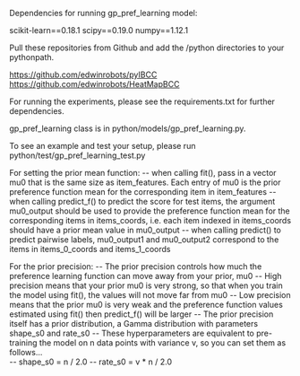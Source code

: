 Dependencies for running gp_pref_learning model:

scikit-learn==0.18.1
scipy==0.19.0
numpy==1.12.1

Pull these repositories from Github and add the /python directories to your pythonpath.

https://github.com/edwinrobots/pyIBCC
https://github.com/edwinrobots/HeatMapBCC

For running the experiments, please see the requirements.txt for further dependencies. 

gp_pref_learning class is in python/models/gp_pref_learning.py.

To see an example and test your setup, please run python/test/gp_pref_learning_test.py

For setting the prior mean function:
-- when calling fit(), pass in a vector mu0 that is the same size as item_features. Each entry of mu0 is the prior
preference function mean for the corresponding item in item_features
-- when calling predict_f() to predict the score for test items,  the argument mu0_output should be used to provide
the preference function mean for the corresponding items in items_coords, i.e. each item indexed in items_coords should
have a prior mean value in mu0_output
-- when calling predict() to predict pairwise labels, mu0_output1 and mu0_output2 correspond to the items in items_0_coords
and items_1_coords

For the prior precision:
 -- The prior precision controls how much the preference learning function can move away from your prior, mu0
 -- High precision means that your prior mu0 is very strong, so that when you train the model using fit(), the values
 will not move far from mu0
 -- Low precision means that the prior mu0 is very weak and the preference function values estimated using fit() then
 predict_f() will be larger
 -- The prior precision itself has a prior distribution, a Gamma distribution with parameters shape_s0 and rate_s0
 -- These hyperparameters are equivalent to pre-training the model on n data points with variance v, so you can set them
 as follows...  
 -- shape_s0 = n / 2.0
 -- rate_s0 = v * n / 2.0